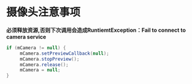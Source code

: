 # 摄像头注意事项

**必须释放资源,否则下次调用会造成RuntiemtException：Fail to connect to camera service**
```java
if (mCamera != null) {
     mCamera.setPreviewCallback(null);
     mCamera.stopPreview();
     mCamera.release();
     mCamera = null;
}
```
